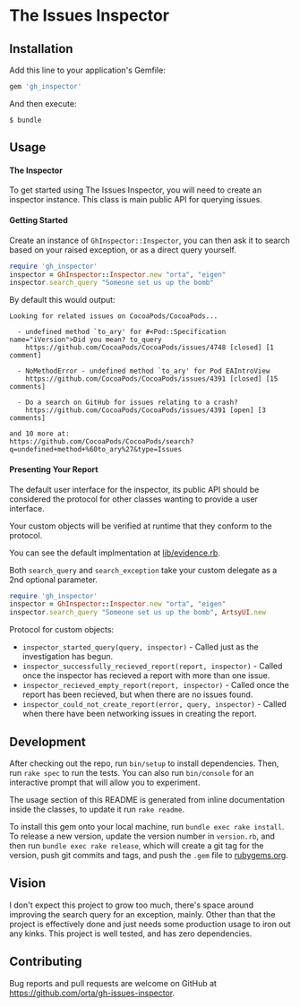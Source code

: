 # The Issues Inspector

## Installation

Add this line to your application's Gemfile:

```ruby
gem 'gh_inspector'
```

And then execute:

    $ bundle

## Usage

#### The Inspector

To get started using The Issues Inspector, you will need to
create an inspector instance. This class is main public API for querying issues.

#### Getting Started

Create an instance of `GhInspector::Inspector`, you can then ask it to search
based on your raised exception, or as a direct query yourself.

``` ruby
require 'gh_inspector'
inspector = GhInspector::Inspector.new "orta", "eigen"
inspector.search_query "Someone set us up the bomb"
```

By default this would output:

```
Looking for related issues on CocoaPods/CocoaPods...

  - undefined method `to_ary' for #<Pod::Specification name="iVersion">Did you mean? to_query
    https://github.com/CocoaPods/CocoaPods/issues/4748 [closed] [1 comment]

  - NoMethodError - undefined method `to_ary' for Pod EAIntroView
    https://github.com/CocoaPods/CocoaPods/issues/4391 [closed] [15 comments]

  - Do a search on GitHub for issues relating to a crash?
    https://github.com/CocoaPods/CocoaPods/issues/4391 [open] [3 comments]

and 10 more at:
https://github.com/CocoaPods/CocoaPods/search?q=undefined+method+%60to_ary%27&type=Issues
```
#### Presenting Your Report 

The default user interface for the inspector, its public API should be
considered the protocol for other classes wanting to provide a user interface.

Your custom objects will be verified at runtime that they conform to the protocol.

You can see the default implmentation at
[lib/evidence.rb](/orta/gh-issues-inspector/tree/master/lib/evidence.rb).

Both `search_query` and `search_exception` take your custom delegate as a 2nd optional parameter.

``` ruby
require 'gh_inspector'
inspector = GhInspector::Inspector.new "orta", "eigen"
inspector.search_query "Someone set us up the bomb", ArtsyUI.new
```
Protocol for custom objects:

 - `inspector_started_query(query, inspector)` - Called just as the investigation has begun.
 - `inspector_successfully_recieved_report(report, inspector)` - Called once the inspector has recieved a report with more than one issue.
 - `inspector_recieved_empty_report(report, inspector)` - Called once the report has been recieved, but when there are no issues found.
 - `inspector_could_not_create_report(error, query, inspector)` - Called when there have been networking issues in creating the report.


## Development

After checking out the repo, run `bin/setup` to install dependencies. Then, run `rake spec` to run the tests. You can also run `bin/console` for an interactive prompt that will allow you to experiment.

The usage section of this README is generated from inline documentation inside the classes, to update it run `rake readme`.

To install this gem onto your local machine, run `bundle exec rake install`. To release a new version, update the version number in `version.rb`, and then run `bundle exec rake release`, which will create a git tag for the version, push git commits and tags, and push the `.gem` file to [rubygems.org](https://rubygems.org).

## Vision

I don't expect this project to grow too much, there's space around improving the search query for an exception, mainly. Other than that the project is effectively done and just needs some production usage to iron out any kinks. This project is well tested, and has zero dependencies.

## Contributing

Bug reports and pull requests are welcome on GitHub at https://github.com/orta/gh-issues-inspector.
